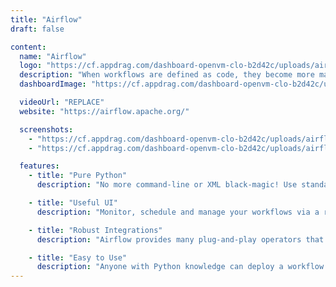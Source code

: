 ```yaml
---
title: "Airflow"
draft: false

content:
  name: "Airflow"
  logo: "https://cf.appdrag.com/dashboard-openvm-clo-b2d42c/uploads/airflow-logo--1--edli.png"
  description: "When workflows are defined as code, they become more maintainable, versionable, testable, and collaborative. Use Airflow to author workflows as directed acyclic graphs (DAGs) of tasks. The Airflow scheduler executes your tasks on an array of workers while following the specified dependencies. Rich command line utilities make performing complex surgeries on DAGs a snap. The rich user interface makes it easy to visualize pipelines running in production, monitor progress, and troubleshoot issues when needed."
  dashboardImage: "https://cf.appdrag.com/dashboard-openvm-clo-b2d42c/uploads/airflow1-VKpt.png"

  videoUrl: "REPLACE"
  website: "https://airflow.apache.org/"

  screenshots:
    - "https://cf.appdrag.com/dashboard-openvm-clo-b2d42c/uploads/airflow1-VKpt.png"
    - "https://cf.appdrag.com/dashboard-openvm-clo-b2d42c/uploads/airflow2-gOe8.png"

  features:
    - title: "Pure Python"
      description: "No more command-line or XML black-magic! Use standard Python features to create your workflows, including date time formats for scheduling and loops to dynamically generate tasks. This allows you to maintain full flexibility when building your workflows."

    - title: "Useful UI"
      description: "Monitor, schedule and manage your workflows via a robust and modern web application. No need to learn old, cron-like interfaces. You always have full insight into the status and logs of completed and ongoing tasks."

    - title: "Robust Integrations"
      description: "Airflow provides many plug-and-play operators that are ready to execute your tasks on Google Cloud Platform, Amazon Web Services, Microsoft Azure and many other third-party services. This makes Airflow easy to apply to current infrastructure and extend to next-gen technologies."

    - title: "Easy to Use"
      description: "Anyone with Python knowledge can deploy a workflow. Apache Airflow does not limit the scope of your pipelines; you can use it to build ML models, transfer data, manage your infrastructure, and more."
---
```

